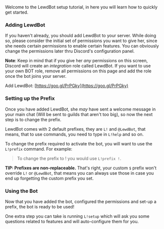 Welcome to the LewdBot setup tutorial, in here you will learn how to quickly get started.

### Adding LewdBot

If you haven't already, you should add LewdBot to your server. While doing so, please consider the initial set of
permissions you want to give her, since she needs certain permissions to enable certain features. You can
obviously change the permissions later thru Discord's configuration panel.

**Note**: Keep in mind that if you give her _any_ permissions on this screen, Discord will create an _integration_ role
called LewdBot. If you want to use your own BOT role, remove all permissions on this page and add the role once the bot
joins your server. 

Add LewdBot: [https://goo.gl/PrPGky](https://goo.gl/PrPGky)

### Setting up the Prefix

Once you have added LewdBot, she _may_ have sent a welcome message in your main chat (Will be sent to guilds that aren't
too big), so now the next step is to change the prefix.

LewdBot comes with 2 default prefixes, they are `L!` and `@LewdBot`, that means, that to use commands, you need to
type in `L!help` and so on.

To change the prefix required to activate the bot, you will want to use the `L!prefix` command. For example:
>To change the prefix to ! you would use `L!prefix !`.

**TIP: Prefixes are non-replaceable.**
That's right, your custom `$` prefix won't override `L!` or `@LewdBot`, that means you can always use those in case
you end up forgetting the custom prefix you set.

### Using the Bot

Now that you have added the bot, configured the permissions and set-up a prefix, the bot is ready to be used!

One extra step you can take is running `L!setup` which will ask you some questions related to features and will
auto-configure them for you.